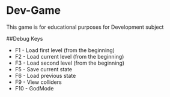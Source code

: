 # Dev-Game
This game is for educational purposes for Development subject




##Debug Keys

- F1 - Load first level (from the beginning)
- F2 - Load current level (from the beginning)
- F3 - Load second level (from the beginning)
- F5 - Save current state 
- F6 - Load previous state 
- F9 - View colliders
- F10 - GodMode 


